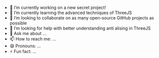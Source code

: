 - 🔭 I’m currently working on a new secret project!
- 🌱 I’m currently learning the advanced techniques of ThreeJS
- 👯 I’m looking to collaborate on as many open-source GitHub projects as possible
- 🤔 I’m looking for help with better understanding anti alising in ThreeJS
- 💬 Ask me about ...
- 📫 How to reach me: ...
- 😄 Pronouns: ...
- ⚡ Fun fact: ...
